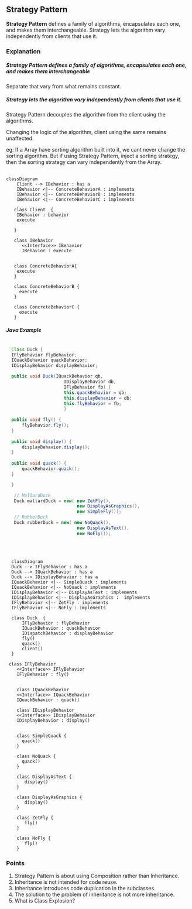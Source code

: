 ## Strategy Pattern

**Strategy Pattern** defines a family of algorithms, encapsulates each one, and makes them interchangeable. Strategy lets the algorithm vary independently from clients that use it.

### Explanation

##### Strategy Pattern defines a family of algorithms, encapsulates each one, and makes them interchangeable

Separate that vary from what remains constant.

##### Strategy lets the algorithm vary independently from clients that use it.
Strategy Pattern decouples the algorithm from the client using the algorithms.

Changing the logic of the algorithm, client using the same remains unaffected. 

eg: If a Array have sorting algorithm built into it, we cant never change the sorting algorithm. But if using Strategy Pattern, inject a sorting strategy, then the sorting strategy can vary independently 
from the Array.
<br>
<br>

```mermaid 
classDiagram
    Client --> IBehavior : has a
    IBehavior <|-- ConcreteBehaviorA : implements
    IBehavior <|-- ConcreteBehaviorB : implements
    IBehavior <|-- ConcreteBehaviorC : implements
    
   class Client  {
    IBehavior : behavior
    execute
  
   } 

   class IBehavior
      <<Interface>> IBehavior
      IBehavior : execute


   class ConcreteBehaviorA{
    execute
   }

   class ConcreteBehaviorB {
     execute
   } 

   class ConcreteBehaviorC {
     execute
   }   
  ```

  ##### Java Example

  ```java

    Class Duck {
    IFlyBehavior flyBehavior;
    IQuackBehavior quackBehavior;
    IDisplayBehavior displayBehavior;

    public void Duck(IQuackBehavior qb, 
                        IDisplayBehavior db,
                        IFlyBehavior fb) {
                        this.quackBehavior = qb;
                        this.displayBehavior = db;
                        this.flyBehavior = fb;
                        }
                        
    public void fly() {
        flyBehavior.fly();
    } 
    
    public void display() {
        displayBehavior.display();
    }
    
    public void quack() {
        quackBehavior.quack();
    }

    }

     // MallardDuck 
     Duck mallardDuck = new( new ZetFly(),
                             new DisplayAsGraphics(), 
                             new SimpleFly());
     // RubberDuck 
     Duck rubberDuck = new( new NoQuack(),
                             new DisplayAsText(), 
                             new NoFly());
  ```
  <br>
  <br> 

  ```mermaid 
    classDiagram
    Duck --> IFlyBehavior : has a
    Duck --> IQuackBehavior : has a
    Duck --> IDisplayBehavior : has a
    IQuackBehavior <|-- SimpleQuack : implements
    IQuackBehavior <|-- NoQuack : implements
    IDisplayBehavior <|-- DisplayAsText : implements
    IDisplayBehavior <|-- DisplayAsGraphics :  implements
    IFlyBehavior <|-- ZetFly : implements
    IFlyBehavior <|-- NoFly : implements
    
    class Duck  {
        IFlyBehavior : flyBehavior
        IQuackBehavior : quackBehavior
        IDispatchBehavior : displayBehavior
        fly()
        quack()
        client() 
    } 

   class IFlyBehavior
      <<Interface>> IFlyBehavior
      IFlyBehavior : fly()


      class IQuackBehavior
      <<Interface>> IQuackBehavior
      IQuackBehavior : quack()

      class IDisplayBehavior
      <<Interface>> IDisplayBehavior
      IDisplayBehavior : display()


      class SimpleQuack {
        quack()
      }

      class NoQuack {
        quack()
      }

      class DisplayAsText {
         display()
      }

      class DisplayAsGraphics {
         display() 
      }

      class ZetFly {
         fly()
      }

      class NoFly {
         fly() 
      }
  
  ```



### Points 

1. Strategy Pattern is about using Composition rather than Inheritance.
2. Inheritance is not intended for code reuse.
3. Inheritance introduces code duplication in the subclasses.
4. The solution to the problem of inheritance is not more inheritance.
5. What is Class Explosion?  
